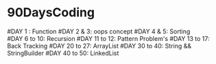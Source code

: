 # 90DaysCoding

#DAY 1 : Function
#DAY 2 & 3: oops concept
#DAY 4 & 5: Sorting  
#DAY 6 to 10: Recursion
#DAY 11 to 12: Pattern Problem's
#DAY 13 to 17: Back Tracking
#DAY 20 to 27: ArrayList
#DAY 30 to 40: String && StringBuilder
#DAY 40 to 50: LinkedList

